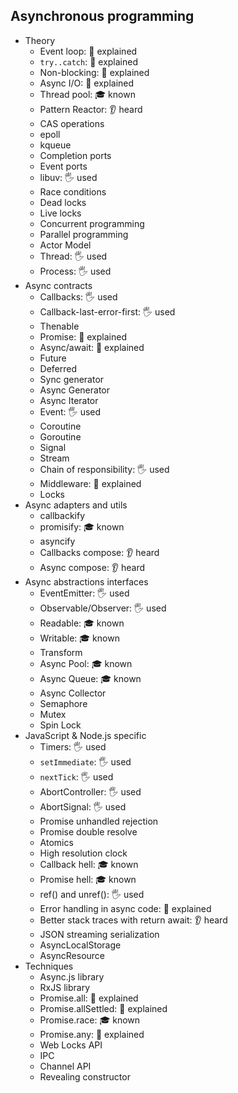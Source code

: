 ## Asynchronous programming

- Theory
  - Event loop: 🙋 explained
  - `try..catch`: 🙋 explained
  - Non-blocking: 🙋 explained
  - Async I/O: 🙋 explained
  - Thread pool: 🎓 known
  - Pattern Reactor: 👂 heard
  - CAS operations
  - epoll
  - kqueue
  - Completion ports
  - Event ports
  - libuv: 🖐️ used
  - Race conditions
  - Dead locks
  - Live locks
  - Concurrent programming
  - Parallel programming
  - Actor Model
  - Thread: 🖐️ used
  - Process: 🖐️ used
- Async contracts
  - Callbacks: 🖐️ used
  - Callback-last-error-first: 🖐️ used
  - Thenable
  - Promise: 🙋 explained
  - Async/await: 🙋 explained
  - Future
  - Deferred
  - Sync generator
  - Async Generator
  - Async Iterator
  - Event: 🖐️ used
  - Coroutine
  - Goroutine
  - Signal
  - Stream
  - Chain of responsibility: 🖐️ used
  - Middleware: 🙋 explained
  - Locks
- Async adapters and utils
  - callbackify
  - promisify: 🎓 known
  - asyncify
  - Callbacks compose: 👂 heard
  - Async compose: 👂 heard
- Async abstractions interfaces
  - EventEmitter: 🖐️ used
  - Observable/Observer: 🖐️ used
  - Readable: 🎓 known
  - Writable: 🎓 known
  - Transform
  - Async Pool: 🎓 known
  - Async Queue: 🎓 known
  - Async Collector
  - Semaphore
  - Mutex
  - Spin Lock
- JavaScript & Node.js specific
  - Timers: 🖐️ used
  - `setImmediate`: 🖐️ used
  - `nextTick`: 🖐️ used
  - AbortController: 🖐️ used
  - AbortSignal: 🖐️ used
  - Promise unhandled rejection
  - Promise double resolve
  - Atomics
  - High resolution clock
  - Callback hell: 🎓 known
  - Promise hell: 🎓 known
  - ref() and unref(): 🖐️ used
  - Error handling in async code: 🙋 explained
  - Better stack traces with return await: 👂 heard
  - JSON streaming serialization
  - AsyncLocalStorage
  - AsyncResource
- Techniques
  - Async.js library
  - RxJS library
  - Promise.all: 🙋 explained
  - Promise.allSettled: 🙋 explained
  - Promise.race: 🎓 known
  - Promise.any: 🙋 explained
  - Web Locks API
  - IPC
  - Channel API
  - Revealing constructor

